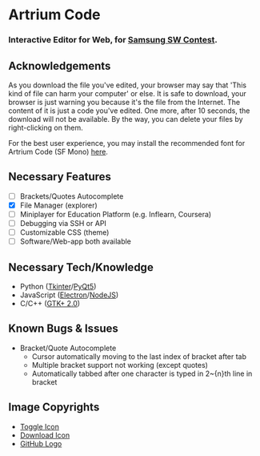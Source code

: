 # Artrium Code
### Interactive Editor for Web, for [Samsung SW Contest](https://www.juniorsoftwarecup.com/Contest/About).

## Acknowledgements
As you download the file you've edited, your browser may say that 'This kind of file can harm your computer' or else. It is safe to download, your browser is just warning you because it's the file from the Internet. The content of it is just a code you've edited. One more, after 10 seconds, the download will not be available. By the way, you can delete your files by right-clicking on them.

For the best user experience, you may install the recommended font for Artrium Code (SF Mono) [here]().

## Necessary Features
- [ ] Brackets/Quotes Autocomplete
- [X] File Manager (explorer)
- [ ] Miniplayer for Education Platform (e.g. Inflearn, Coursera)
- [ ] Debugging via SSH or API
- [ ] Customizable CSS (theme)
- [ ] Software/Web-app both available

## Necessary Tech/Knowledge
- Python ([Tkinter](https://docs.python.org/3/library/tkinter.html)/[PyQt5](https://pypi.org/project/PyQt5))
- JavaScript ([Electron](https://www.electronjs.org)/[NodeJS](https://nodejs.org))
- C/C++ ([GTK+ 2.0](https://developer.gnome.org/gtk-tutorial/stable/))

## Known Bugs & Issues
* Bracket/Quote Autocomplete
  * Cursor automatically moving to the last index of bracket after tab
  * Multiple bracket support not working (except quotes)
  * Automatically tabbed after one character is typed in 2~{n}th line in bracket
  
## Image Copyrights
- [Toggle Icon](https://www.google.com/url?sa=i&url=https%3A%2F%2Ficon-icons.com%2Ficon%2Fsidebar-expand-toggle-nav%2F145935&psig=AOvVaw3rGQ9h82mBICFsmaBuxvJh&ust=1596369593334000&source=images&cd=vfe&ved=0CAIQjRxqFwoTCIiZlqv6-eoCFQAAAAAdAAAAABAD)
- [Download Icon](https://www.google.com/url?sa=i&url=https%3A%2F%2Fwww.iconfinder.com%2Ficons%2F5204156%2Fdownload_icon&psig=AOvVaw2p6WaJ9AvJryht1UNYUld0&ust=1596369691016000&source=images&cd=vfe&ved=0CAIQjRxqFwoTCMjb5Nb6-eoCFQAAAAAdAAAAABAD)
- [GitHub Logo](https://www.google.com/url?sa=i&url=https%3A%2F%2Fgithub.com%2Flogos&psig=AOvVaw0lyZIXV7hsTEPHxUFoLk_S&ust=1596369720723000&source=images&cd=vfe&ved=0CAIQjRxqFwoTCPjAkeX6-eoCFQAAAAAdAAAAABAD)

